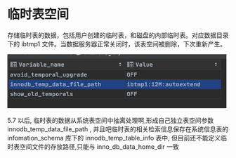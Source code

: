# 临时表空间

存储临时表的数据，包括用户创建的临时表，和磁盘的内部临时表。对应数据目录 下的 ibtmp1 文件。当数据服务器正常关闭时，该表空间被删除，下次重新产生。

![image-20200820174243213](../../../assets/image-20200820174243213.png)

5.7 以后, 临时表的数据从系统表空间中抽离处理啊,形成自己独立表空间参数 innodb_temp_data_file_path , 并且吧临时表的相关检索信息保存在系统信息表的 infomation_schema 库下的 innodb_temp_table_info 表中, 但目前还不能定义临时表空间文件的存放路径,只能与 inno_db_data_home_dir 一致

